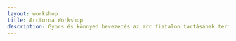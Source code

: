 ```yaml
---
layout: workshop
title: Arctorna Workshop
description: Gyors és könnyed bevezetés az arc fiatalon tartásának természetes módszerébe
---
```

